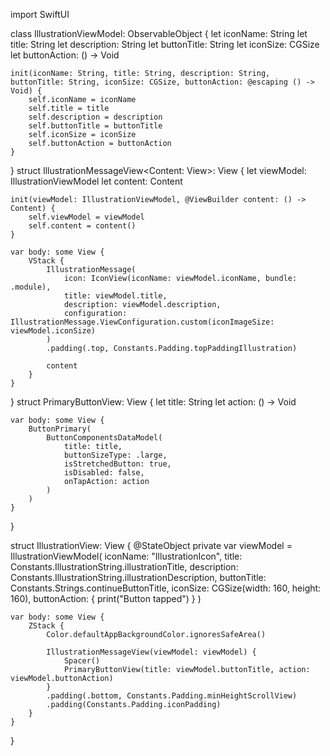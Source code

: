 import SwiftUI

class IllustrationViewModel: ObservableObject {
    let iconName: String
    let title: String
    let description: String
    let buttonTitle: String
    let iconSize: CGSize
    let buttonAction: () -> Void

    init(iconName: String, title: String, description: String, buttonTitle: String, iconSize: CGSize, buttonAction: @escaping () -> Void) {
        self.iconName = iconName
        self.title = title
        self.description = description
        self.buttonTitle = buttonTitle
        self.iconSize = iconSize
        self.buttonAction = buttonAction
    }
}
struct IllustrationMessageView<Content: View>: View {
    let viewModel: IllustrationViewModel
    let content: Content

    init(viewModel: IllustrationViewModel, @ViewBuilder content: () -> Content) {
        self.viewModel = viewModel
        self.content = content()
    }

    var body: some View {
        VStack {
            IllustrationMessage(
                icon: IconView(iconName: viewModel.iconName, bundle: .module),
                title: viewModel.title,
                description: viewModel.description,
                configuration: IllustrationMessage.ViewConfiguration.custom(iconImageSize: viewModel.iconSize)
            )
            .padding(.top, Constants.Padding.topPaddingIllustration)

            content
        }
    }
}
struct PrimaryButtonView: View {
    let title: String
    let action: () -> Void

    var body: some View {
        ButtonPrimary(
            ButtonComponentsDataModel(
                title: title,
                buttonSizeType: .large,
                isStretchedButton: true,
                isDisabled: false,
                onTapAction: action
            )
        )
    }
}

struct IllustrationView: View {
    @StateObject private var viewModel = IllustrationViewModel(
        iconName: "IllustrationIcon",
        title: Constants.IllustrationString.illustrationTitle,
        description: Constants.IllustrationString.illustrationDescription,
        buttonTitle: Constants.Strings.continueButtonTitle,
        iconSize: CGSize(width: 160, height: 160),
        buttonAction: {
            print("Button tapped")
        }
    )

    var body: some View {
        ZStack {
            Color.defaultAppBackgroundColor.ignoresSafeArea()
            
            IllustrationMessageView(viewModel: viewModel) {
                Spacer()
                PrimaryButtonView(title: viewModel.buttonTitle, action: viewModel.buttonAction)
            }
            .padding(.bottom, Constants.Padding.minHeightScrollView)
            .padding(Constants.Padding.iconPadding)
        }
    }
}

